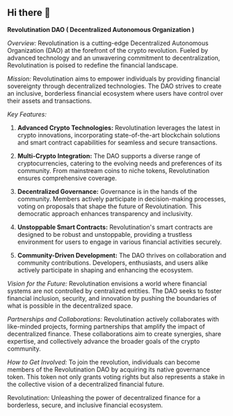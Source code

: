 ## Hi there 👋

**Revolutination DAO ( Decentralized Autonomous Organization )**

*Overview:*
Revolutination is a cutting-edge Decentralized Autonomous Organization (DAO) at the forefront of the crypto revolution. Fueled by advanced technology and an unwavering commitment to decentralization, Revolutination is poised to redefine the financial landscape.

*Mission:*
Revolutination aims to empower individuals by providing financial sovereignty through decentralized technologies. The DAO strives to create an inclusive, borderless financial ecosystem where users have control over their assets and transactions.

*Key Features:*
1. **Advanced Crypto Technologies:** Revolutination leverages the latest in crypto innovations, incorporating state-of-the-art blockchain solutions and smart contract capabilities for seamless and secure transactions.

2. **Multi-Crypto Integration:** The DAO supports a diverse range of cryptocurrencies, catering to the evolving needs and preferences of its community. From mainstream coins to niche tokens, Revolutination ensures comprehensive coverage.

3. **Decentralized Governance:** Governance is in the hands of the community. Members actively participate in decision-making processes, voting on proposals that shape the future of Revolutination. This democratic approach enhances transparency and inclusivity.

4. **Unstoppable Smart Contracts:** Revolutination's smart contracts are designed to be robust and unstoppable, providing a trustless environment for users to engage in various financial activities securely.

5. **Community-Driven Development:** The DAO thrives on collaboration and community contributions. Developers, enthusiasts, and users alike actively participate in shaping and enhancing the ecosystem.

*Vision for the Future:*
Revolutination envisions a world where financial systems are not controlled by centralized entities. The DAO seeks to foster financial inclusion, security, and innovation by pushing the boundaries of what is possible in the decentralized space.

*Partnerships and Collaborations:*
Revolutination actively collaborates with like-minded projects, forming partnerships that amplify the impact of decentralized finance. These collaborations aim to create synergies, share expertise, and collectively advance the broader goals of the crypto community.

*How to Get Involved:*
To join the revolution, individuals can become members of the Revolutination DAO by acquiring its native governance token. This token not only grants voting rights but also represents a stake in the collective vision of a decentralized financial future.

Revolutination: Unleashing the power of decentralized finance for a borderless, secure, and inclusive financial ecosystem.



<!--

**Here are some ideas to get you started:**

🙋‍♀️ A short introduction - what is your organization all about?
🌈 Contribution guidelines - how can the community get involved?
👩‍💻 Useful resources - where can the community find your docs? Is there anything else the community should know?
🍿 Fun facts - what does your team eat for breakfast?
🧙 Remember, you can do mighty things with the power of [Markdown](https://docs.github.com/github/writing-on-github/getting-started-with-writing-and-formatting-on-github/basic-writing-and-formatting-syntax)
-->
